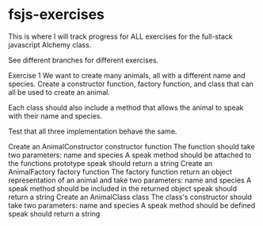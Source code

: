 # fsjs-exercises

This is where I will track progress for ALL exercises for the full-stack javascript Alchemy class.

See different branches for different exercises.

Exercise 1
We want to create many animals, all with a different name and species. Create a constructor function, factory function, and class that can all be used to create an animal.

Each class should also include a method that allows the animal to speak with their name and species.

Test that all three implementation behave the same.

Create an AnimalConstructor constructor function
The function should take two parameters: name and species
A speak method should be attached to the functions prototype
speak should return a string
Create an AnimalFactory factory function
The factory function return an object representation of an animal and take two parameters: name and species
A speak method should be included in the returned object
speak should return a string
Create an AnimalClass class
The class's constructor should take two parameters: name and species
A speak method should be defined
speak should return a string
